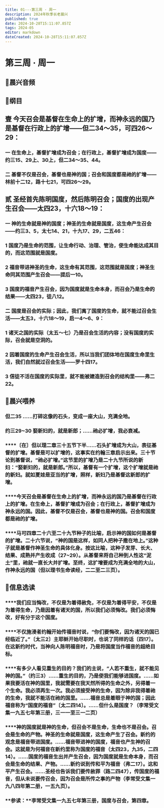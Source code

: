 ```yaml
---
title: 01---第三周 · 周一
description: 2024年秋季长老晨兴
published: true
date: 2024-10-28T15:11:07.857Z
tags: 2024-05
editor: markdown
dateCreated: 2024-10-28T15:11:07.857Z
---
```


# 第三周 · 周一

## 🎵晨兴音频

## 📖纲目

## **壹   今天召会是基督在生命上的扩增，而神永远的国乃是基督在行政上的扩增——但二34～35，可四26～29：**

### **一   在生命上，基督扩增成为召会；在行政上，基督扩增成为国度——约三15、29上、30上，但二34～35、44。**

### **二   基督不仅是召会，基督也是神的国；召会和国度都是祂的扩增——林前十二12，路十七21，可四26～29。**

## **贰   圣经首先陈明国度，然后陈明召会；国度的出现产生召会——太四23，十六18～19：**

### **一   神的生命就是神的国度；神圣的生命就是国度，这生命产生召会——约三3、5，太七14、21，十九17、29，二五46：**

### **1   国度乃是生命的范围，让生命行动、治理、管治，使生命能达成其目的，而这范围就是国度。**

### **2   福音带进神圣的生命，这生命有其范围，这范围就是国度；神圣生命同其范围产生召会——提后一10。**

### **3   国度的福音产生召会，因为国度就是生命本身，而召会乃是生命的结果——太四23，徒八12。**

### **二   国度是召会的实际；因此，我们离了国度的生命，就不能过召会生活——太五3，十六18～19，启一4～6、9：**

### **1   诸天之国的实际（太五～七）乃是召会生活的内容；没有国度的实际，召会就是空洞的。**

### **2   因着国度的生命产生召会生活，所以当我们团体地在国度生命里生活，我们自然就过召会生活——罗十四17。**

### **3   信徒不活在国度的实际里，就不能被建造到召会的结构里——弗二22。**

## 📖晨兴喂养

### **但二35    ……打碎这像的石头，变成一座大山，充满全地。**

### **约三29~30    娶新妇的，就是新郎；……祂必扩增，我必衰减。**

### ****〔在〕但以理二章三十五节下半……石头扩增成为大山，表征基督的扩增。基督是可以扩增的，这事实在约翰三章启示出来。三十节论到基督说，“祂必扩增。”这节里的扩增乃是二十九节所说的新妇：“娶新妇的，就是新郎。”所以，基督有一个扩增，这个扩增就是祂的新妇。就如夏娃是亚当的扩增，照样，新妇乃是基督这新郎的扩增。

### ****今天召会是基督在生命上的扩增，而神永远的国乃是基督在行政上的扩增。在生命上，基督扩增成为召会；在行政上，基督扩增成为神永远的国。因此，基督不仅是召会，基督也是神的国。召会和国度都是祂的扩增。

### ****马可四章二十六至二十九节种子的比喻，启示神的国如何是基督的扩增。二十六节说，“神的国是这样，如同人把种子撒在地上。”这种子就是基督作神圣生命的具体化身。按这比喻，这种子发芽、长大、结果、成熟并产生收成（27~29）。从基督来将自己种到人性这“泥土”里，祂就一直长大并扩增。至终，这扩增要成为充满全地的大山，作神永远的国（但以理书生命读经，二二至二三页）。

## 📖信息选读

### ****我们应当悔改，不仅是为着得赦免，不仅是为着得平安，不仅是为着得生命，乃是因着有诸天的国，所以我们必须悔改。我们必须悔改，好有分于这个国度。

### ****不仅施浸者约翰开始传福音时说，“你们要悔改，因为诸天的国已经临近了。”〔太三2〕主耶稣开始尽职时，也说了同样的话〔四17〕。在这新约时代，当神向人陈明福音时，乃是将国度当作福音的超绝目标。

### ****有多少人看见重生的目的？我们的主说，“人若不重生，就不能见神的国。”（约三3）……重生的目的，乃是使我们能够进国度。……如果我要活在神的国里，我就需要在我天然所得的生命之外，另得着一个生命。我必须再生一次。我必须接受神的生命，因为除非我得着祂的生命，我就不能活在祂的国里。……福音总是着眼于神的国；因此福音称为“国度的福音”〔太二四14〕。……但什么是国度？（李常受文集一九五七年第三册，三一一至三一二页）

### ****神的国度就是神的生命，但召会不是生命，生命也不是召会。召会是生命的产物。神圣的生命就是国度，这生命产生了召会。新约的观念是福音带进国度。……福音带进神的国度，福音也产生神的召会。这就是为何福音在新约里称为国度的福音（太四23，九35，二四14）。……国度的福音生出并产生召会，因为国度就是生命本身，而召会是生命的结果、产物。……新约说到传和平为福音（弗二17）。这和平产生召会。……圣经也告诉我们要传赦罪（路二四47），传国度的福音，但从未说要传召会，因为召会是所传之事的产物（李常受文集一九八四年第二册，一五九页）。

### **参读：**李常受文集一九五七年第三册，国度与召会，第四章。
<!-- Google tag (gtag.js) -->
<script async src="https://www.googletagmanager.com/gtag/js?id=G-1P8709Z16T"></script>
<script>
  window.dataLayer = window.dataLayer || [];
  function gtag(){dataLayer.push(arguments);}
  gtag('js', new Date());

  gtag('config', 'G-1P8709Z16T');
</script>
